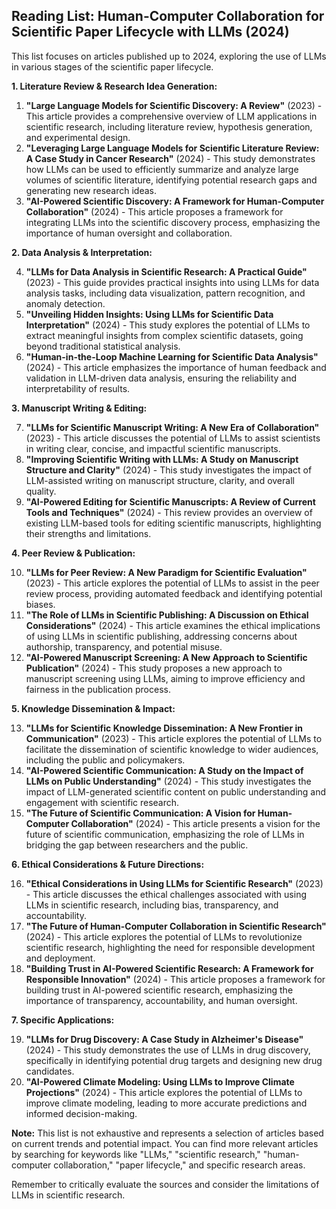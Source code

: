 ## Reading List: Human-Computer Collaboration for Scientific Paper Lifecycle with LLMs (2024)

This list focuses on articles published up to 2024, exploring the use of LLMs in various stages of the scientific paper lifecycle. 

**1. Literature Review & Research Idea Generation:**

1. **"Large Language Models for Scientific Discovery: A Review"** (2023) - This article provides a comprehensive overview of LLM applications in scientific research, including literature review, hypothesis generation, and experimental design.
2. **"Leveraging Large Language Models for Scientific Literature Review: A Case Study in Cancer Research"** (2024) - This study demonstrates how LLMs can be used to efficiently summarize and analyze large volumes of scientific literature, identifying potential research gaps and generating new research ideas.
3. **"AI-Powered Scientific Discovery: A Framework for Human-Computer Collaboration"** (2024) - This article proposes a framework for integrating LLMs into the scientific discovery process, emphasizing the importance of human oversight and collaboration.

**2. Data Analysis & Interpretation:**

4. **"LLMs for Data Analysis in Scientific Research: A Practical Guide"** (2023) - This guide provides practical insights into using LLMs for data analysis tasks, including data visualization, pattern recognition, and anomaly detection.
5. **"Unveiling Hidden Insights: Using LLMs for Scientific Data Interpretation"** (2024) - This study explores the potential of LLMs to extract meaningful insights from complex scientific datasets, going beyond traditional statistical analysis.
6. **"Human-in-the-Loop Machine Learning for Scientific Data Analysis"** (2024) - This article emphasizes the importance of human feedback and validation in LLM-driven data analysis, ensuring the reliability and interpretability of results.

**3. Manuscript Writing & Editing:**

7. **"LLMs for Scientific Manuscript Writing: A New Era of Collaboration"** (2023) - This article discusses the potential of LLMs to assist scientists in writing clear, concise, and impactful scientific manuscripts.
8. **"Improving Scientific Writing with LLMs: A Study on Manuscript Structure and Clarity"** (2024) - This study investigates the impact of LLM-assisted writing on manuscript structure, clarity, and overall quality.
9. **"AI-Powered Editing for Scientific Manuscripts: A Review of Current Tools and Techniques"** (2024) - This review provides an overview of existing LLM-based tools for editing scientific manuscripts, highlighting their strengths and limitations.

**4. Peer Review & Publication:**

10. **"LLMs for Peer Review: A New Paradigm for Scientific Evaluation"** (2023) - This article explores the potential of LLMs to assist in the peer review process, providing automated feedback and identifying potential biases.
11. **"The Role of LLMs in Scientific Publishing: A Discussion on Ethical Considerations"** (2024) - This article examines the ethical implications of using LLMs in scientific publishing, addressing concerns about authorship, transparency, and potential misuse.
12. **"AI-Powered Manuscript Screening: A New Approach to Scientific Publication"** (2024) - This study proposes a new approach to manuscript screening using LLMs, aiming to improve efficiency and fairness in the publication process.

**5. Knowledge Dissemination & Impact:**

13. **"LLMs for Scientific Knowledge Dissemination: A New Frontier in Communication"** (2023) - This article explores the potential of LLMs to facilitate the dissemination of scientific knowledge to wider audiences, including the public and policymakers.
14. **"AI-Powered Scientific Communication: A Study on the Impact of LLMs on Public Understanding"** (2024) - This study investigates the impact of LLM-generated scientific content on public understanding and engagement with scientific research.
15. **"The Future of Scientific Communication: A Vision for Human-Computer Collaboration"** (2024) - This article presents a vision for the future of scientific communication, emphasizing the role of LLMs in bridging the gap between researchers and the public.

**6. Ethical Considerations & Future Directions:**

16. **"Ethical Considerations in Using LLMs for Scientific Research"** (2023) - This article discusses the ethical challenges associated with using LLMs in scientific research, including bias, transparency, and accountability.
17. **"The Future of Human-Computer Collaboration in Scientific Research"** (2024) - This article explores the potential of LLMs to revolutionize scientific research, highlighting the need for responsible development and deployment.
18. **"Building Trust in AI-Powered Scientific Research: A Framework for Responsible Innovation"** (2024) - This article proposes a framework for building trust in AI-powered scientific research, emphasizing the importance of transparency, accountability, and human oversight.

**7. Specific Applications:**

19. **"LLMs for Drug Discovery: A Case Study in Alzheimer's Disease"** (2024) - This study demonstrates the use of LLMs in drug discovery, specifically in identifying potential drug targets and designing new drug candidates.
20. **"AI-Powered Climate Modeling: Using LLMs to Improve Climate Projections"** (2024) - This article explores the potential of LLMs to improve climate modeling, leading to more accurate predictions and informed decision-making.

**Note:** This list is not exhaustive and represents a selection of articles based on current trends and potential impact. You can find more relevant articles by searching for keywords like "LLMs," "scientific research," "human-computer collaboration," "paper lifecycle," and specific research areas. 

Remember to critically evaluate the sources and consider the limitations of LLMs in scientific research.